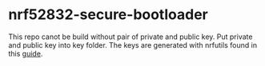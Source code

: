 # nrf52832-secure-bootloader
This repo canot be build without pair of private and public key. Put private and public key into key folder. The keys are generated with nrfutils found in this [guide](https://devzone.nordicsemi.com/nordic/short-range-guides/b/software-development-kit/posts/getting-started-with-nordics-secure-dfu-bootloader).
